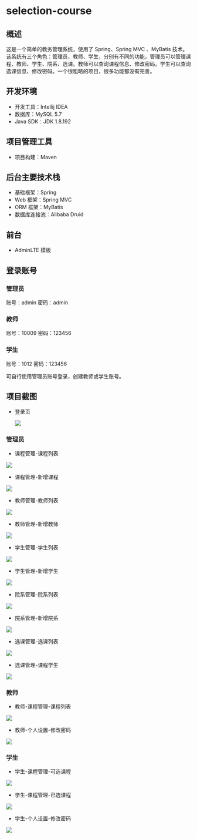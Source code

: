 # selection-course

## 概述

这是一个简单的教务管理系统，使用了 Spring、Spring MVC 、MyBatis 技术。该系统有三个角色：管理员、教师、学生，分别有不同的功能，管理员可以管理课程、教师、学生、院系、选课。教师可以查询课程信息、修改密码。学生可以查询选课信息、修改密码。一个很粗略的项目，很多功能都没有完善。



## 开发环境

- 开发工具：Intellij IDEA
- 数据库：MySQL 5.7
- Java SDK：JDK 1.8.192



## 项目管理工具

- 项目构建：Maven

## 后台主要技术栈

- 基础框架：Spring
- Web 框架：Spring MVC
- ORM 框架：MyBatis
- 数据库连接池：Alibaba Druid

## 前台

- AdminLTE 模板



## 登录账号

### 管理员

账号：admin	密码：admin

### 教师

账号：10009	密码：123456

### 学生

账号：1012	密码：123456

可自行使用管理员账号登录，创建教师或学生账号。

## 项目截图

- 登录页

  ![](/screenhots/登录页.jpg)

### 管理员

- 课程管理-课程列表

![](/screenhots/管理员-课程管理-课程列表.jpg)

- 课程管理-新增课程

![](/screenhots/管理员-课程管理-新增课程.jpg)

- 教师管理-教师列表

![](/screenhots/管理员-教师管理-教师列表.jpg)

- 教师管理-新增教师

![](/screenhots/管理员-教师管理-新增教师.jpg)

- 学生管理-学生列表

![](/screenhots/管理员-学生管理-学生列表.jpg)

- 学生管理-新增学生

![](/screenhots/管理员-学生管理-新增学生.jpg)

- 院系管理-院系列表

![](/screenhots/管理员-院系管理-院系列表.jpg)

- 院系管理-新增院系

![](/screenhots/管理员-院系管理-新增院系.jpg)

- 选课管理-选课列表

![](/screenhots/管理员-选课管理-选课列表.jpg)

- 选课管理-课程学生

![](/screenhots/管理员-选课管理-课程学生.jpg)



### 教师

- 教师-课程管理-课程列表

![](/screenhots/教师-课程管理-课程列表.jpg)

- 教师-个人设置-修改密码

![](/screenhots/教师-个人设置-修改密码.jpg)



### 学生

- 学生-课程管理-可选课程

![](/screenhots/学生-课程管理-可选课程.jpg)

- 学生-课程管理-已选课程

![](/screenhots/学生-课程管理-已选课程.jpg)

- 学生-个人设置-修改密码

![](/screenhots/学生-个人设置-修改密码.jpg)

